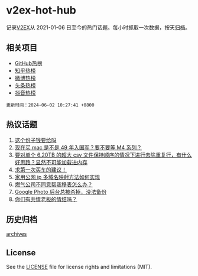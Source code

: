 # v2ex-hot-hub

 记录[V2EX](https://www.v2ex.com/)从 2021-01-06 日至今的热门话题。每小时抓取一次数据，按天[归档](archives)。
 
 ## 相关项目

- [GitHub热榜](https://github.com/snaildev/github-hot-hub)
- [知乎热榜](https://github.com/snaildev/zhihu-hot-hub)
- [微博热榜](https://github.com/snaildev/weibo-hot-hub)
- [头条热榜](https://github.com/snaildev/toutiao-hot-hub)
- [抖音热榜](https://github.com/snaildev/douyin-hot-hub)


 `更新时间：2024-06-02 10:27:41 +0800`

## 热议话题

1. [这个份子钱要给吗](https://www.v2ex.com/t/1045903)
1. [现在买 mac 是不是 49 年入国军？要不要等 M4 系列？](https://www.v2ex.com/t/1045919)
1. [要对单个 6.20TB 的超大 csv 文件保持顺序的情况下进行去除重复行，有什么好思路？显然不可能加载进内存](https://www.v2ex.com/t/1046023)
1. [求第一次买车的建议！](https://www.v2ex.com/t/1045916)
1. [家用公网 ip 多域名映射方法如何实现](https://www.v2ex.com/t/1045897)
1. [燃气公司不同意帮我移表怎么办？](https://www.v2ex.com/t/1045990)
1. [Google Photo 后台总被杀掉，没法备份](https://www.v2ex.com/t/1045908)
1. [你们有共情老板的情结吗？](https://www.v2ex.com/t/1046046)

## 历史归档

[archives](archives)

## License

See the [LICENSE](LICENSE) file for license rights and limitations (MIT).
